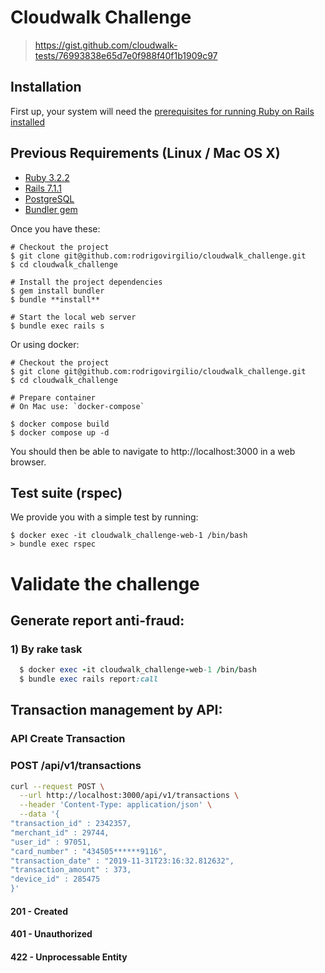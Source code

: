 # Cloudwalk Challenge
> https://gist.github.com/cloudwalk-tests/76993838e65d7e0f988f40f1b1909c97

## Installation

First up, your system will need the
[prerequisites for running Ruby on Rails installed](https://guides.rubyonrails.org/getting_started.html)

## Previous Requirements (Linux / Mac OS X)
* [Ruby 3.2.2](https://www.ruby-lang.org)
* [Rails 7.1.1](http://railsinstaller.org)
* [PostgreSQL](https://www.postgresql.org/download)
* [Bundler gem](https://github.com/bundler/bundler)

Once you have these:

    # Checkout the project
    $ git clone git@github.com:rodrigovirgilio/cloudwalk_challenge.git
    $ cd cloudwalk_challenge

    # Install the project dependencies
    $ gem install bundler
    $ bundle **install**

    # Start the local web server
    $ bundle exec rails s

Or using docker:

    # Checkout the project
    $ git clone git@github.com:rodrigovirgilio/cloudwalk_challenge.git
    $ cd cloudwalk_challenge

    # Prepare container
    # On Mac use: `docker-compose`

    $ docker compose build
    $ docker compose up -d

You should then be able to navigate to http://localhost:3000 in a web browser.

## Test suite (rspec)
We provide you with a simple test by running:
```
$ docker exec -it cloudwalk_challenge-web-1 /bin/bash
> bundle exec rspec
```


# Validate the challenge

## Generate report anti-fraud:

### 1) By rake task
```ruby
  $ docker exec -it cloudwalk_challenge-web-1 /bin/bash
  $ bundle exec rails report:call
```

## Transaction management by API:

### API Create Transaction
### POST /api/v1/transactions

```bash
curl --request POST \
  --url http://localhost:3000/api/v1/transactions \
  --header 'Content-Type: application/json' \
  --data '{
"transaction_id" : 2342357,
"merchant_id" : 29744,
"user_id" : 97051,
"card_number" : "434505******9116",
"transaction_date" : "2019-11-31T23:16:32.812632",
"transaction_amount" : 373,
"device_id" : 285475
}'
```

#### 201 - Created


#### 401 - Unauthorized


#### 422 - Unprocessable Entity

